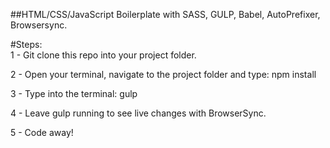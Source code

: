 ##HTML/CSS/JavaScript Boilerplate with SASS, GULP, Babel, AutoPrefixer, Browsersync.

#Steps:<br />
1 - Git clone this repo into your project folder.<br />

2 - Open your terminal, navigate to the project folder and type: npm install<br />

3 - Type into the terminal: gulp<br />

4 - Leave gulp running to see live changes with BrowserSync.<br />

5 - Code away!<br />

  
